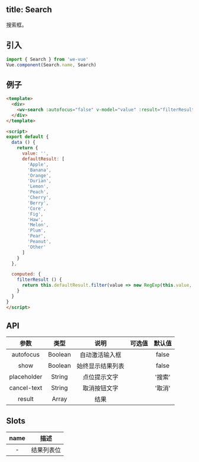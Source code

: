 title: Search
---
搜索框。

## 引入

```js
import { Search } from 'we-vue'
Vue.component(Search.name, Search)
```

## 例子

```html
<template>
  <div>
    <wv-search :autofocus="false" v-model="value" :result="filterResult"></wv-search>
  </div>
</template>

<script>
export default {
  data () {
    return {
      value: '',
      defaultResult: [
        'Apple',
        'Banana',
        'Orange',
        'Durian',
        'Lemon',
        'Peach',
        'Cherry',
        'Berry',
        'Core',
        'Fig',
        'Haw',
        'Melon',
        'Plum',
        'Pear',
        'Peanut',
        'Other'
      ]
    }
  },

  computed: {
    filterResult () {
      return this.defaultResult.filter(value => new RegExp(this.value, 'i').test(value))
    }
  }
}
</script>
```

## API

|   参数   |   类型    |   说明   | 可选值  |  默认值  |
| :----: | :-----: | :----: | :--: | :---: |
| autofocus  | Boolean  |  自动激活输入框   |      |   false    |
| show  | Boolean  |  始终显示结果列表   |      |   false    |
| placeholder  | String  |  点位提示文字   |      |   '搜索'    |
| cancel-text  | String  |  取消按钮文字   |      |   '取消'    |
| result  | Array  |  结果   |      |     |

## Slots

|   name   |   描述    |
| :----: | :-----: |
| -  | 结果列表位  |